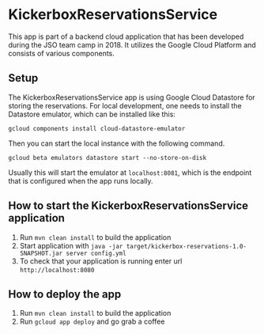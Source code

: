 # KickerboxReservationsService

This app is part of a backend cloud application that has been developed during the JSO team camp in 2018.
It utilizes the Google Cloud Platform and consists of various components.

Setup
---

The KickerboxReservationsService app is using Google Cloud Datastore for storing the reservations. For local development,
one needs to install the Datastore emulator, which can be installed like this:

`gcloud components install cloud-datastore-emulator`

Then you can start the local instance with the following command.

`gcloud beta emulators datastore start --no-store-on-disk`

Usually this will start the emulator at `localhost:8081`, which is the endpoint that is configured when the app runs locally.


How to start the KickerboxReservationsService application
---

1. Run `mvn clean install` to build the application
1. Start application with `java -jar target/kickerbox-reservations-1.0-SNAPSHOT.jar server config.yml`
1. To check that your application is running enter url `http://localhost:8080`


How to deploy the app
---------------------

1. Run `mvn clean install` to build the application
2. Run `gcloud app deploy` and go grab a coffee

